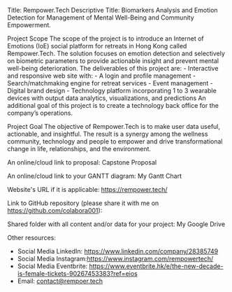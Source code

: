 
Title: Rempower.Tech 
Descriptive Title: Biomarkers Analysis and Emotion Detection for Management of Mental Well-Being and Community Empowerment.

Project Scope
  The scope of the project is to introduce an Internet of Emotions (IoE) social platform for retreats in Hong Kong called Rempower.Tech. 
  The solution focuses on emotion detection and selectively on biometric parameters to provide actionable insight and prevent mental well-being deterioration. 
  The deliverables of this project are: 
    - Interactive and responsive web site with:
    - A login and profile management
    - Search/matchmaking engine for retreat services
    - Event management
    - Digital brand design
    - Technology platform incorporating  1 to 3 wearable devices with output data analytics, visualizations, and predictions
An additional goal of this project is to create a technology back office for the company’s operations.

Project Goal
  The objective of Rempower.Tech is to make user data useful, actionable, and insightful. The result is a synergy among the wellness community, technology and people to empower and drive transformational change in life, relationships, and the environment.

An online/cloud link to proposal: Capstone Proposal

An online/cloud link to your GANTT diagram: My Gantt Chart

Website's URL if it is applicable: https://rempower.tech/

Link to GitHub repository (please share it with me on https://github.com/colabora001): 

Shared folder with all content and/or data for your project: My Google Drive 

Other resources: 
  - Social Media LinkedIn: https://www.linkedin.com/company/28385749
  - Social Media Instagram:https://www.instagram.com/rempowertech/
  - Social Media Eventbrite: https://www.eventbrite.hk/e/the-new-decade-is-female-tickets-90267453383?ref=eios
  - Email: contact@rempoer.tech
